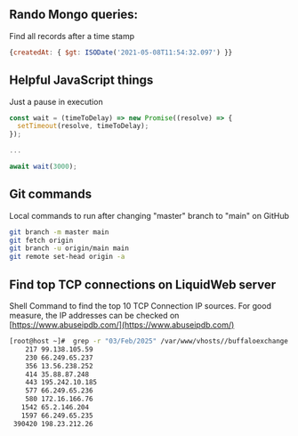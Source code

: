 ## Rando Mongo queries:

Find all records after a time stamp

```JavaScript
{createdAt: { $gt: ISODate('2021-05-08T11:54:32.097') }}
```

  

## Helpful JavaScript things

Just a pause in execution

```JavaScript
const wait = (timeToDelay) => new Promise((resolve) => {
  setTimeout(resolve, timeToDelay);
});

...

await wait(3000);
```

  

## Git commands

Local commands to run after changing "master" branch to "main" on GitHub

```Bash
git branch -m master main
git fetch origin
git branch -u origin/main main
git remote set-head origin -a
```

  

## Find top TCP connections on LiquidWeb server

Shell Command to find the top 10 TCP Connection IP sources. For good measure, the IP addresses can be checked on [https://www.abuseipdb.com/](https://www.abuseipdb.com/)

```Bash
[root@host ~]#  grep -r "03/Feb/2025" /var/www/vhosts//buffaloexchange.com/logs/access_ssl_log | awk '{print $1}'|cut -d':' -f1|sort |uniq -c|sort -n|tail -n10
    217 99.138.105.59
    230 66.249.65.237
    356 13.56.238.252
    414 35.88.87.248
    443 195.242.10.185
    577 66.249.65.236
    580 172.16.166.76
   1542 65.2.146.204
   1597 66.249.65.235
 390420 198.23.212.26 
```